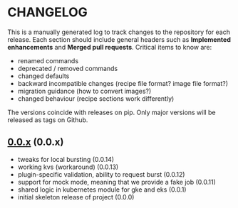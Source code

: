 # CHANGELOG

This is a manually generated log to track changes to the repository for each release.
Each section should include general headers such as **Implemented enhancements**
and **Merged pull requests**. Critical items to know are:

 - renamed commands
 - deprecated / removed commands
 - changed defaults
 - backward incompatible changes (recipe file format? image file format?)
 - migration guidance (how to convert images?)
 - changed behaviour (recipe sections work differently)

The versions coincide with releases on pip. Only major versions will be released as tags on Github.

## [0.0.x](https://github.com/converged-computing/flux-burst/tree/main) (0.0.x)
 - tweaks for local bursting (0.0.14)
 - working kvs (workaround) (0.0.13)
 - plugin-specific validation, ability to request burst (0.0.12)
 - support for mock mode, meaning that we provide a fake job (0.0.11)
 - shared logic in kubernetes module for gke and eks (0.0.1)
 - initial skeleton release of project (0.0.0)
